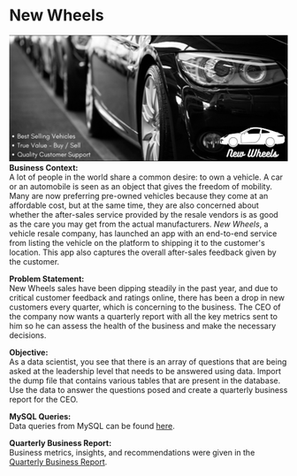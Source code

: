 # New Wheels
![](images/New%20Wheels%20logo.png)
**Business Context:**<br />
A lot of people in the world share a common desire: to own a vehicle. A car or an automobile is seen as an object that gives the freedom of mobility. Many are now preferring pre-owned vehicles because they come at an affordable cost, but at the same time, they are also concerned about whether the after-sales service provided by the resale vendors is as good as the care you may get from the actual manufacturers. *New Wheels*, a vehicle resale company, has launched an app with an end-to-end service from listing the vehicle on the platform to shipping it to the customer's location. This app also captures the overall after-sales feedback given by the customer.

**Problem Statement:**<br />
New Wheels sales have been dipping steadily in the past year, and due to critical customer feedback and ratings online, there has been a drop in new customers every quarter, which is concerning to the business. The CEO of the company now wants a quarterly report with all the key metrics sent to him so he can assess the health of the business and make the necessary decisions.

**Objective:**<br />
As a data scientist, you see that there is an array of questions that are being asked at the leadership level that needs to be answered using data. Import the dump file that contains various tables that are present in the database. Use the data to answer the questions posed and create a quarterly business report for the CEO.

**MySQL Queries:**<br />
Data queries from MySQL can be found [here](solution/submission_Derrick_Black.sql).

**Quarterly Business Report:**<br />
Business metrics, insights, and recommendations were given in the [Quarterly Business Report](solution/submission_Derrick_Black_Slides.pdf).
